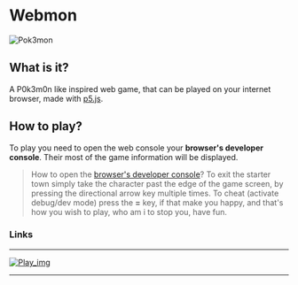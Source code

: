 # Webmon

![Pok3mon](http://i.imgur.com/hCB5o.jpg)

## What is it?
A P0k3m0n like inspired web game, that can be played on your internet browser, made with [p5.js](https://p5js.org/download/support.html).

## How to play?
To play you need to open the web console your __browser's developer console__. Their most of the game information will be displayed.
> How to open the [browser's developer console](https://balsamiq.com/support/faqs/browserconsole/#:~:text=To%20open%20the%20developer%20console,(on%20Windows%2FLinux).)?
> To exit the starter town simply take the character past the edge of the game screen, by pressing the directional arrow key multiple times.
> To cheat (activate debug/dev mode) press the __=__ key, if that make you happy, and that's how you wish to play, who am i to stop you, have fun.

### Links
---
[![Play_img](https://external-content.duckduckgo.com/iu/?u=http%3A%2F%2Fwww.freeiconspng.com%2Fuploads%2Fstart-button-blue-png-25.png&f=1&nofb=1)](https://editor.p5js.org/DeathNotePad/sketches/utKTxnODO)

---
